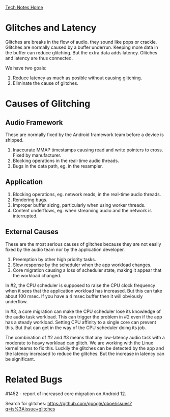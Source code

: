 [Tech Notes Home](README.md)

# Glitches and Latency

Glitches are breaks in the flow of audio. they sound like pops or crackle.
Glitches are normally caused by a buffer underrun.
Keeping more data in the buffer can reduce glitching.
But the extra data adds latency. Glitches and latency are thus connected.

We have two goals:
1. Reduce latency as much as posible without causing glitching.
2. Eliminate the cause of glitches.

# Causes of Glitching

## Audio Framework
These are normally fixed by the Android framework team before a device is shipped.
1. Inaccurate MMAP timestamps causing read and write pointers to cross. Fixed by manufacturer.
2. Blocking operations in the real-time audio threads.
3. Bugs in the data path, eg. in the resampler.

## Application
1. Blocking operations, eg. network reads, in the real-time audio threads.
2. Rendering bugs.
3. Improper buffer sizing, particularly when using worker threads.
4. Content underflows, eg. when streaming audio and the network is interrupted.

## External Causes
These are the most serious causes of glitches because they are not easily
fixed by the audio team nor by the application developer.
1. Preemption by other high priority tasks.
2. Slow response by the scheduler when the app workload changes.
3. Core migration causing a loss of scheduler state, making it appear that the workload changed.

In \#2, the CPU scheduler is supposed to raise the CPU clock frequency when it sees that the application workload has increased.
But this can take about 100 msec. If you have a 4 msec buffer then it will obviously underflow.

In \#3, a core migration can make the CPU scheduler lose its knowledge of the audio task workload.
This can trigger the problem in \#2 even if the app has a steady workload.
Setting CPU affinity to a single core can prevent this. But that can get in the way of the CPU scheduler
doing its job.

The combination of \#2 and \#3 means that any low-latency audio task with a moderate to heavy workload can glitch. 
We are working with the Linux kernel teams to fix this.
Luckily the glitches can be detected by the app and the latency increased to reduce the glitches.
But the increase in latency can be significant.

# Related Bugs

#1452 - report of increased core migration on Android 12.

Search for glitches:  https://github.com/google/oboe/issues?q=is%3Aissue+glitches
